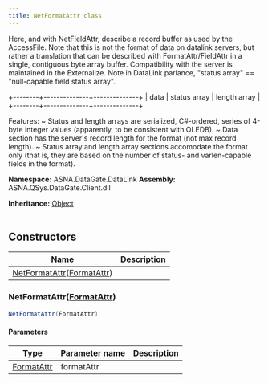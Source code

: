 ```yaml
---
title: NetFormatAttr class
---
```



Here, and with NetFieldAttr, describe a record buffer as used by the
AccessFile.  Note that this is not the format of data on datalink
servers, but rather a translation that can be described with
FormatAttr/FieldAttr in a single, contiguous byte array buffer.
Compatibility with the server is maintained in the Externalize.
Note in DataLink parlance, "status array" == "null-capable field
status array".

+--------+--------------+--------------+
|  data  | status array | length array |
+--------+--------------+--------------+

Features:
~ Status and length arrays are serialized, C#-ordered, series of
4-byte integer values (apparently, to be consistent with OLEDB).
~ Data section has the server's record length for the format (not max
record length).
~ Status array and length array sections accomodate the format only
(that is, they are based on the number of status- and
varlen-capable fields in the format).


**Namespace:** ASNA.DataGate.DataLink
**Assembly:** ASNA.QSys.DataGate.Client.dll

**Inheritance:** [Object](https://docs.microsoft.com/en-us/dotnet/api/system.object)
<br>
<br>

## Constructors

| Name | Description |
| --- | --- |
| [NetFormatAttr](#netformatattrformatattr)([FormatAttr](https://learn.microsoft.com/en-us/dotnet/api/)) | 

### NetFormatAttr([FormatAttr](https://learn.microsoft.com/en-us/dotnet/api/))



```cs
NetFormatAttr(FormatAttr)
```

#### Parameters

| Type | Parameter name | Description
| --- | --- | ---
| [FormatAttr](https://learn.microsoft.com/en-us/dotnet/api/) | formatAttr | 
